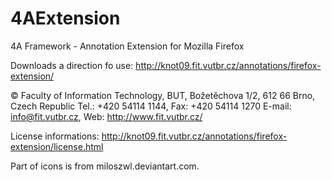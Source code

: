 4AExtension
====================

4A Framework - Annotation Extension for Mozilla Firefox

Downloads a direction fo use: 
http://knot09.fit.vutbr.cz/annotations/firefox-extension/

© Faculty of Information Technology, BUT, Božetěchova 1/2, 
612 66 Brno, Czech Republic 
Tel.: +420 54114 1144, Fax: +420 54114 1270 
E-mail: info@fit.vutbr.cz, Web: http://www.fit.vutbr.cz/

License informations: 
http://knot09.fit.vutbr.cz/annotations/firefox-extension/license.html

Part of icons is from miloszwl.deviantart.com. 
